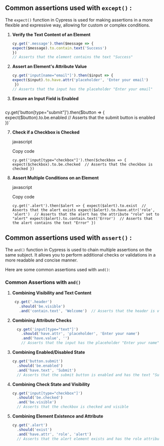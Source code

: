 ## **Common assertions used with `except()`** :

The `expect()` function in Cypress is used for making assertions in a more flexible and expressive way, allowing for custom or complex conditions. 
1.  **Verify the Text Content of an Element**
	 ```javascript
	cy.get('.message').then($message => {
	expect($message).to.contain.text('Success') 
	})
	 // Asserts that the element contains the text "Success"
	```
    
2. **Assert an Element's Attribute Value**
	```javascript
	cy.get('input[name="email"]').then($input => {
	expect($input).to.have.attr('placeholder', 'Enter your email')  
	 })
	// Asserts that the input has the placeholder "Enter your email"
	```           
6.  **Ensure an Input Field is Enabled**
    
    ```javascript
  cy.get('button[type="submit"]').then($button => {
      expect($button).to.be.enabled  // Asserts that the submit button is enabled
    })` 
    
7.  **Check if a Checkbox is Checked**
    
    javascript
    
    Copy code
    
    `cy.get('input[type="checkbox"]').then($checkbox => {
      expect($checkbox).to.be.checked  // Asserts that the checkbox is checked
    })` 
    
8.  **Assert Multiple Conditions on an Element**
    
    javascript
    
    Copy code
    
    `cy.get('.alert').then($alert => {
      expect($alert).to.exist  // Asserts that the alert exists
      expect($alert).to.have.attr('role', 'alert')  // Asserts that the alert has the attribute "role" set to "alert"
      expect($alert).to.contain.text('Error')  // Asserts that the alert contains the text "Error"
    })`
## **Common assertions used with `assert()`** :

The `and()` function in Cypress is used to chain multiple assertions on the same subject. It allows you to perform additional checks or validations in a more readable and concise manner.

Here are some common assertions used with `and()`:

### Common Assertions with `and()`

1.  **Combining Visibility and Text Content**
	``` javascript
	 cy.get('.header')
	   .should('be.visible')
	   .and('contain.text', 'Welcome')  // Asserts that the header is visible and contains the text "Welcome"
	```
	
2.  **Combining Attribute Checks**

	```javascript
	  cy.get('input[type="text"]')
	    .should('have.attr', 'placeholder', 'Enter your name')
	    .and('have.value', '')  
	    // Asserts that the input has the placeholder "Enter your name" and is empty
	 ```
	 
4.  **Combining Enabled/Disabled State**
    
    ```javascript
    cy.get('button.submit')
      .should('be.enabled')
      .and('have.text', 'Submit')  
      // Asserts that the submit button is enabled and has the text "Submit" 
    ```
    
5.  **Combining Check State and Visibility**
    
    ```javascript
    cy.get('input[type="checkbox"]')
      .should('be.checked')
      .and('be.visible')  
      // Asserts that the checkbox is checked and visible
    ```
    
6.  **Combining Element Existence and Attribute**
    
    ```javascript
    cy.get('.alert')
      .should('exist')
      .and('have.attr', 'role', 'alert') 
      // Asserts that the alert element exists and has the role attribute set to "alert" 
    ```


<!--stackedit_data:
eyJoaXN0b3J5IjpbOTk3Mjg5NzE3LDE0MjQ3MDQ5MDZdfQ==
-->